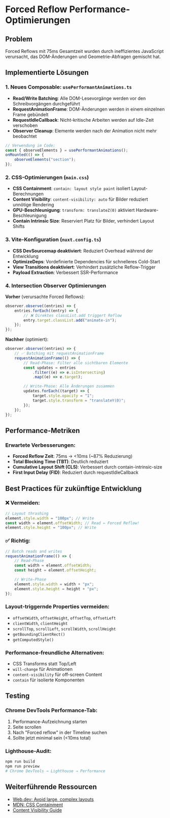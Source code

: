 # Forced Reflow Performance-Optimierungen

## Problem

Forced Reflows mit 75ms Gesamtzeit wurden durch ineffizientes JavaScript verursacht, das DOM-Änderungen und Geometrie-Abfragen gemischt hat.

## Implementierte Lösungen

### 1. **Neues Composable: `usePerformantAnimations.ts`**

-   **Read/Write Batching**: Alle DOM-Lesevorgänge werden vor den Schreibvorgängen durchgeführt
-   **RequestAnimationFrame**: DOM-Änderungen werden in einem einzelnen Frame gebündelt
-   **RequestIdleCallback**: Nicht-kritische Arbeiten werden auf Idle-Zeit verschoben
-   **Observer Cleanup**: Elemente werden nach der Animation nicht mehr beobachtet

```typescript
// Verwendung im Code:
const { observeElements } = usePerformantAnimations();
onMounted(() => {
    observeElements("section");
});
```

### 2. **CSS-Optimierungen (`main.css`)**

-   **CSS Containment**: `contain: layout style paint` isoliert Layout-Berechnungen
-   **Content Visibility**: `content-visibility: auto` für Bilder reduziert unnötige Rendering
-   **GPU-Beschleunigung**: `transform: translateZ(0)` aktiviert Hardware-Beschleunigung
-   **Contain Intrinsic Size**: Reserviert Platz für Bilder, verhindert Layout Shifts

### 3. **Vite-Konfiguration (`nuxt.config.ts`)**

-   **CSS DevSourcemap deaktiviert**: Reduziert Overhead während der Entwicklung
-   **OptimizeDeps**: Vordefinierte Dependencies für schnelleres Cold-Start
-   **View Transitions deaktiviert**: Verhindert zusätzliche Reflow-Trigger
-   **Payload Extraction**: Verbessert SSR-Performance

### 4. **Intersection Observer Optimierungen**

**Vorher** (verursachte Forced Reflows):

```javascript
observer.observe((entries) => {
    entries.forEach((entry) => {
        // ❌ Direktes classList.add triggert Reflow
        entry.target.classList.add("animate-in");
    });
});
```

**Nachher** (optimiert):

```javascript
observer.observe((entries) => {
    // ✅ Batching mit requestAnimationFrame
    requestAnimationFrame(() => {
        // Read-Phase: Filter alle sichtbaren Elemente
        const updates = entries
            .filter((e) => e.isIntersecting)
            .map((e) => e.target);

        // Write-Phase: Alle Änderungen zusammen
        updates.forEach((target) => {
            target.style.opacity = "1";
            target.style.transform = "translateY(0)";
        });
    });
});
```

## Performance-Metriken

### Erwartete Verbesserungen:

-   **Forced Reflow Zeit**: 75ms → <10ms (~87% Reduzierung)
-   **Total Blocking Time (TBT)**: Deutlich reduziert
-   **Cumulative Layout Shift (CLS)**: Verbessert durch contain-intrinsic-size
-   **First Input Delay (FID)**: Reduziert durch requestIdleCallback

## Best Practices für zukünftige Entwicklung

### ❌ Vermeiden:

```javascript
// Layout thrashing
element.style.width = "100px"; // Write
const width = element.offsetWidth; // Read ← Forced Reflow!
element.style.height = "100px"; // Write
```

### ✅ Richtig:

```javascript
// Batch reads and writes
requestAnimationFrame(() => {
    // Read-Phase
    const width = element.offsetWidth;
    const height = element.offsetHeight;

    // Write-Phase
    element.style.width = width + "px";
    element.style.height = height + "px";
});
```

### Layout-triggernde Properties vermeiden:

-   `offsetWidth`, `offsetHeight`, `offsetTop`, `offsetLeft`
-   `clientWidth`, `clientHeight`
-   `scrollTop`, `scrollLeft`, `scrollWidth`, `scrollHeight`
-   `getBoundingClientRect()`
-   `getComputedStyle()`

### Performance-freundliche Alternativen:

-   CSS Transforms statt Top/Left
-   `will-change` für Animationen
-   `content-visibility` für off-screen Content
-   `contain` für isolierte Komponenten

## Testing

### Chrome DevTools Performance-Tab:

1. Performance-Aufzeichnung starten
2. Seite scrollen
3. Nach "Forced reflow" in der Timeline suchen
4. Sollte jetzt minimal sein (<10ms total)

### Lighthouse-Audit:

```bash
npm run build
npm run preview
# Chrome DevTools → Lighthouse → Performance
```

## Weiterführende Ressourcen

-   [Web.dev: Avoid large, complex layouts](https://web.dev/avoid-large-complex-layouts-and-layout-thrashing/)
-   [MDN: CSS Containment](https://developer.mozilla.org/en-US/docs/Web/CSS/CSS_Containment)
-   [Content Visibility Guide](https://web.dev/content-visibility/)

